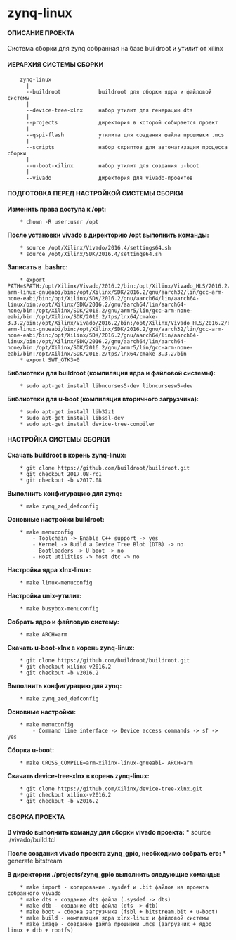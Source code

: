 # zynq-linux

#### ОПИСАНИЕ ПРОЕКТА

Система сборки для zynq собранная на базе buildroot и утилит от xilinx

#### ИЕРАРХИЯ СИСТЕМЫ СБОРКИ

```
	zynq-linux
	  |
	  --buildroot            buildroot для сборки ядра и файловой системы
	  |
	  --device-tree-xlnx     набор утилит для генерации dts
	  |
	  --projects             директория в которой собирается проект
	  |
	  --qspi-flash           утилита для создания файла прошивки .mcs
	  |
	  --scripts              набор скриптов для автоматизации процесса сборки  
	  |
	  --u-boot-xilinx        набор утилит для создания u-boot
	  |
	  --vivado               директория для vivado-проектов
```

#### ПОДГОТОВКА ПЕРЕД НАСТРОЙКОЙ СИСТЕМЫ СБОРКИ

**Изменить права доступа к /opt:**
```
	* chown -R user:user /opt
```

**После установки vivado в директорию /opt выполнить команды:**
```
	* source /opt/Xilinx/Vivado/2016.4/settings64.sh
	* source /opt/Xilinx/SDK/2016.4/settings64.sh
```

**Записать в .bashrc:**
```
	* export PATH=$PATH:/opt/Xilinx/Vivado/2016.2/bin:/opt/Xilinx/Vivado_HLS/2016.2/bin:/opt/Xilinx/SDK/2016.2/bin:/opt/Xilinx/SDK/2016.2/gnu/microblaze/lin/bin:/opt/Xilinx/SDK/2016.2/gnu/arm/lin/bin:/opt/Xilinx/SDK/2016.2/gnu/microblaze/linux_toolchain/lin64_be/bin:/opt/Xilinx/SDK/2016.2/gnu/microblaze/linux_toolchain/lin64_le/bin:/opt/Xilinx/SDK/2016.2/gnu/aarch32/lin/gcc-arm-linux-gnueabi/bin:/opt/Xilinx/SDK/2016.2/gnu/aarch32/lin/gcc-arm-none-eabi/bin:/opt/Xilinx/SDK/2016.2/gnu/aarch64/lin/aarch64-linux/bin:/opt/Xilinx/SDK/2016.2/gnu/aarch64/lin/aarch64-none/bin:/opt/Xilinx/SDK/2016.2/gnu/armr5/lin/gcc-arm-none-eabi/bin:/opt/Xilinx/SDK/2016.2/tps/lnx64/cmake-3.3.2/bin:/opt/Xilinx/Vivado/2016.2/bin:/opt/Xilinx/Vivado_HLS/2016.2/bin:/opt/Xilinx/SDK/2016.2/bin:/opt/Xilinx/SDK/2016.2/gnu/microblaze/lin/bin:/opt/Xilinx/SDK/2016.2/gnu/arm/lin/bin:/opt/Xilinx/SDK/2016.2/gnu/microblaze/linux_toolchain/lin64_be/bin:/opt/Xilinx/SDK/2016.2/gnu/microblaze/linux_toolchain/lin64_le/bin:/opt/Xilinx/SDK/2016.2/gnu/aarch32/lin/gcc-arm-linux-gnueabi/bin:/opt/Xilinx/SDK/2016.2/gnu/aarch32/lin/gcc-arm-none-eabi/bin:/opt/Xilinx/SDK/2016.2/gnu/aarch64/lin/aarch64-linux/bin:/opt/Xilinx/SDK/2016.2/gnu/aarch64/lin/aarch64-none/bin:/opt/Xilinx/SDK/2016.2/gnu/armr5/lin/gcc-arm-none-eabi/bin:/opt/Xilinx/SDK/2016.2/tps/lnx64/cmake-3.3.2/bin
	* export SWT_GTK3=0
```

**Библиотеки для buildroot (компиляция ядра и файловой системы):**
```
	* sudo apt-get install libncurses5-dev libncursesw5-dev
```

**Библиотеки для u-boot (компиляция вторичного загрузчика):**
```
	* sudo apt-get install lib32z1
	* sudo apt-get install libssl-dev
	* sudo apt-get install device-tree-compiler
```

#### НАСТРОЙКА СИСТЕМЫ СБОРКИ

**Скачать buildroot в корень zynq-linux:**
```
	* git clone https://github.com/buildroot/buildroot.git
	* git checkout 2017.08-rc1
	* git checkout -b v2017.08
```

**Выполнить конфигурацию для zynq:**
```
	* make zynq_zed_defconfig
```

**Основные настройки buildroot:**
```
	* make menuconfig
		- Toolchain -> Enable C++ support -> yes
		- Kernel -> Build a Device Tree Blob (DTB) -> no
		- Bootloaders -> U-boot -> no
		- Host utilities -> host dtc -> no
```

**Настройка ядра xlnx-linux:**
```
	* make linux-menuconfig
```

**Настройкa unix-утилит:**
```
	* make busybox-menuconfig
```

**Собрать ядро и файловую систему:**
```
	* make ARCH=arm
```

**Скачать u-boot-xlnx в корень zynq-linux:**
```
	* git clone https://github.com/buildroot/buildroot.git
	* git checkout xilinx-v2016.2
	* git checkout -b v2016.2
```

**Выполнить конфигурацию для zynq:**
```
	* make zynq_zed_defconfig
```

**Основные настройки:**
```
	* make menuconfig
		- Command line interface -> Device access commands -> sf -> yes
```

**Сборка u-boot:**
```
	* make CROSS_COMPILE=arm-xilinx-linux-gnueabi- ARCH=arm
```

**Скачать device-tree-xlnx в корень zynq-linux:**
```
	* git clone https://github.com/Xilinx/device-tree-xlnx.git
	* git checkout xilinx-v2016.2
	* git checkout -b v2016.2
```

#### СБОРКА ПРОЕКТА

**В vivado выполнить команду для сборки vivado проекта:**
	* source ./vivado/build.tcl

**После создания vivado проекта zynq_gpio, необходимо собрать его:**
	* generate bitstream

**В директории ./projects/zynq_gpio выполнить следующие команды:**
```
	* make import - копирование .sysdef и .bit файлов из проекта собранного vivado
	* make dts - создание dts файла (.sysdef -> dts)
	* make dtb - создание dtb файла (dts -> dtb)
	* make boot - сборка загрузчика (fsbl + bitstream.bit + u-boot)
	* make build - компиляция ядра xlnx-linux и файловой системы
	* make image - создание файла прошивки .mcs (загрузчик + ядро linux + dtb + rootfs)
```
